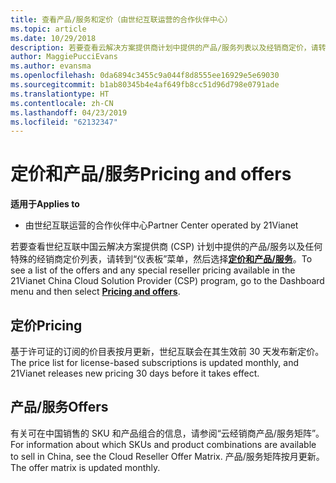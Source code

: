 ```yaml
---
title: 查看产品/服务和定价（由世纪互联运营的合作伙伴中心）
ms.topic: article
ms.date: 10/29/2018
description: 若要查看云解决方案提供商计划中提供的产品/服务列表以及经销商定价，请转到“仪表板”菜单，然后选择“定价和产品/服务”。
author: MaggiePucciEvans
ms.author: evansma
ms.openlocfilehash: 0da6894c3455c9a044f8d8555ee16929e5e69030
ms.sourcegitcommit: b1ab80345b4e4af649fb8cc51d96d798e0791ade
ms.translationtype: HT
ms.contentlocale: zh-CN
ms.lasthandoff: 04/23/2019
ms.locfileid: "62132347"
---
```

# <a name="pricing-and-offers"></a><span data-ttu-id="f46a8-103">定价和产品/服务</span><span class="sxs-lookup"><span data-stu-id="f46a8-103">Pricing and offers</span></span>

<span data-ttu-id="f46a8-104">**适用于**</span><span class="sxs-lookup"><span data-stu-id="f46a8-104">**Applies to**</span></span>

-   <span data-ttu-id="f46a8-105">由世纪互联运营的合作伙伴中心</span><span class="sxs-lookup"><span data-stu-id="f46a8-105">Partner Center operated by 21Vianet</span></span>

<span data-ttu-id="f46a8-106">若要查看世纪互联中国云解决方案提供商 (CSP) 计划中提供的产品/服务以及任何特殊的经销商定价列表，请转到“仪表板”菜单，然后选择[**定价和产品/服务**](https://partner.partnercenter.microsoftonline.cn/pcv/sales)。</span><span class="sxs-lookup"><span data-stu-id="f46a8-106">To see a list of the offers and any special reseller pricing available in the 21Vianet China Cloud Solution Provider (CSP) program, go to the Dashboard menu and then select [**Pricing and offers**](https://partner.partnercenter.microsoftonline.cn/pcv/sales).</span></span>


## <a name="pricing"></a><span data-ttu-id="f46a8-107">定价</span><span class="sxs-lookup"><span data-stu-id="f46a8-107">Pricing</span></span>


<span data-ttu-id="f46a8-108">基于许可证的订阅的价目表按月更新，世纪互联会在其生效前 30 天发布新定价。</span><span class="sxs-lookup"><span data-stu-id="f46a8-108">The price list for license-based subscriptions is updated monthly, and 21Vianet releases new pricing 30 days before it takes effect.</span></span>


## <a name="offers"></a><span data-ttu-id="f46a8-109">产品/服务</span><span class="sxs-lookup"><span data-stu-id="f46a8-109">Offers</span></span>


<span data-ttu-id="f46a8-110">有关可在中国销售的 SKU 和产品组合的信息，请参阅“云经销商产品/服务矩阵”。</span><span class="sxs-lookup"><span data-stu-id="f46a8-110">For information about which SKUs and product combinations are available to sell in China, see the Cloud Reseller Offer Matrix.</span></span> <span data-ttu-id="f46a8-111">产品/服务矩阵按月更新。</span><span class="sxs-lookup"><span data-stu-id="f46a8-111">The offer matrix is updated monthly.</span></span>

 

 




